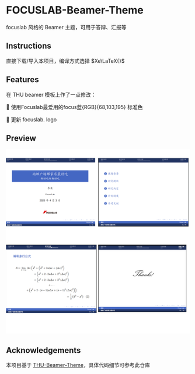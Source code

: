 # FOCUSLAB-Beamer-Theme
focuslab 风格的 Beamer 主题，可用于答辩、汇报等

## Instructions

直接下载/导入本项目，编译方式选择 $Xe\LaTeX{}$


## Features

在 THU beamer 模板上作了一点修改：

:cherry_blossom: 使用Focuslab最爱用的focus蓝{RGB}{68,103,195} 标准色

:cherry_blossom: 更新 focuslab. logo


## Preview
<img src="./preview.png" width="750" />


## Acknowledgements
本项目基于 [THU-Beamer-Theme](https://github.com/tuna/THU-Beamer-Theme)，具体代码细节可参考此仓库

